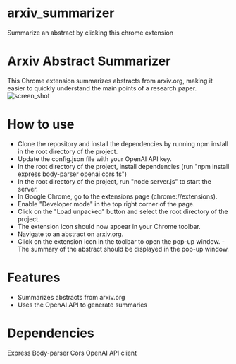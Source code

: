 # arxiv_summarizer
Summarize an abstract by clicking this chrome extension

# Arxiv Abstract Summarizer
This Chrome extension summarizes abstracts from arxiv.org, making it easier to quickly understand the main points of a research paper.
![screen_shot](https://user-images.githubusercontent.com/25924343/211269759-c46557be-ae21-47f9-99f0-674bed22e2ba.png)



# How to use
- Clone the repository and install the dependencies by running npm install in the root directory of the project.
- Update the config.json file with your OpenAI API key.
- In the root directory of the project, install dependencies (run "npm install express body-parser openai cors fs")
- In the root directory of the project, run "node server.js" to start the server.
- In Google Chrome, go to the extensions page (chrome://extensions).
- Enable "Developer mode" in the top right corner of the page.
- Click on the "Load unpacked" button and select the root directory of the project.
- The extension icon should now appear in your Chrome toolbar.
- Navigate to an abstract on arxiv.org.
- Click on the extension icon in the toolbar to open the pop-up window.
-The summary of the abstract should be displayed in the pop-up window.

# Features
- Summarizes abstracts from arxiv.org
- Uses the OpenAI API to generate summaries
# Dependencies
Express
Body-parser
Cors
OpenAI API client
